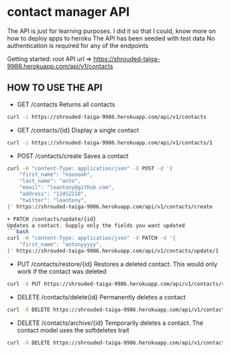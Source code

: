 # contact manager API
The API is just for learning purposes. I did it so that I could, know more on how to deploy apps to heroku
The API has been seeded with test data
No authentication is required for any of the endpoints

Getting started:
root API url => https://shrouded-taiga-9986.herokuapp.com/api/v1/contacts

## HOW TO USE THE API

+ GET /contacts
Returns all contacts
```bash
curl -i https://shrouded-taiga-9986.herokuapp.com/api/v1/contacts
```

+ GET /contacts/{id}
Display a single contact
```bash
curl -i https://shrouded-taiga-9986.herokuapp.com/api/v1/contacts/1
```

+ POST /contacts/create
Saves a contact
```bash
curl -H "content-Type: application/json" -X POST -d '{
	"first_name": "nooooah",
    "last_name": "anto",
    "email": "leantony@github.com",
    "address": "12452210",
    "twitter": "leantony",
}' https://shrouded-taiga-9986.herokuapp.com/api/v1/contacts/create

+ PATCH /contacts/update/{id}
Updates a contact. Supply only the fields you want updated
```bash
curl -H "content-Type: application/json" -X PATCH -d '{
	"first_name": "antonyyyyy",
}' https://shrouded-taiga-9986.herokuapp.com/api/v1/contacts/update/1
```

+ PUT /contacts/restore/{id}
Restores a deleted contact. This would only work if the contact was deleted
```bash
curl -X PUT https://shrouded-taiga-9986.herokuapp.com/api/v1/contacts/restore/1
```

+ DELETE /contacts/delete{id}
Permanently deletes a contact
```bash
curl -X DELETE https://shrouded-taiga-9986.herokuapp.com/api/v1/contacts/delete/1
```

+ DELETE /contacts/archive/{id}
Temporarily deletes a contact. The contact model uses the softdeletes trait
```bash
curl -X DELETE https://shrouded-taiga-9986.herokuapp.com/api/v1/contacts/archive/1
```